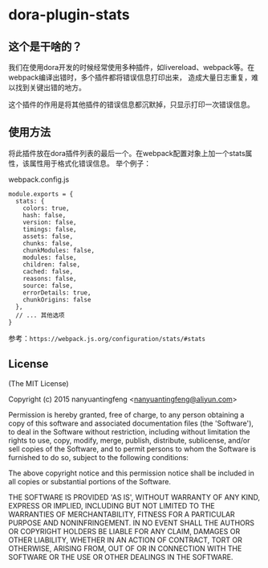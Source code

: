 dora-plugin-stats
=========

## 这个是干啥的？

我们在使用dora开发的时候经常使用多种插件，如livereload、webpack等。在webpack编译出错时，多个插件都将错误信息打印出来，
造成大量日志重复，难以找到关键出错的地方。

这个插件的作用是将其他插件的错误信息都沉默掉，只显示打印一次错误信息。

## 使用方法

将此插件放在dora插件列表的最后一个。在webpack配置对象上加一个stats属性，该属性用于格式化错误信息。
举个例子：

webpack.config.js
```
module.exports = {
  stats: {
    colors: true,
    hash: false,
    version: false,
    timings: false,
    assets: false,
    chunks: false,
    chunkModules: false,
    modules: false,
    children: false,
    cached: false,
    reasons: false,
    source: false,
    errorDetails: true,
    chunkOrigins: false
  },
  // ... 其他选项
}
```

参考：`https://webpack.js.org/configuration/stats/#stats`

License
-------

(The MIT License)

Copyright (c) 2015 nanyuantingfeng &lt;nanyuantingfeng@aliyun.com&gt;

Permission is hereby granted, free of charge, to any person obtaining
a copy of this software and associated documentation files (the
'Software'), to deal in the Software without restriction, including
without limitation the rights to use, copy, modify, merge, publish,
distribute, sublicense, and/or sell copies of the Software, and to
permit persons to whom the Software is furnished to do so, subject to
the following conditions:

The above copyright notice and this permission notice shall be
included in all copies or substantial portions of the Software.

THE SOFTWARE IS PROVIDED 'AS IS', WITHOUT WARRANTY OF ANY KIND,
EXPRESS OR IMPLIED, INCLUDING BUT NOT LIMITED TO THE WARRANTIES OF
MERCHANTABILITY, FITNESS FOR A PARTICULAR PURPOSE AND NONINFRINGEMENT.
IN NO EVENT SHALL THE AUTHORS OR COPYRIGHT HOLDERS BE LIABLE FOR ANY
CLAIM, DAMAGES OR OTHER LIABILITY, WHETHER IN AN ACTION OF CONTRACT,
TORT OR OTHERWISE, ARISING FROM, OUT OF OR IN CONNECTION WITH THE
SOFTWARE OR THE USE OR OTHER DEALINGS IN THE SOFTWARE.
